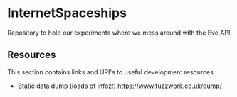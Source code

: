 # InternetSpaceships
Repository to hold our experiments where we mess around with the Eve API

## Resources
This section contains links and URI's to useful development resources

- Static data dump (loads of infoz!) https://www.fuzzwork.co.uk/dump/
